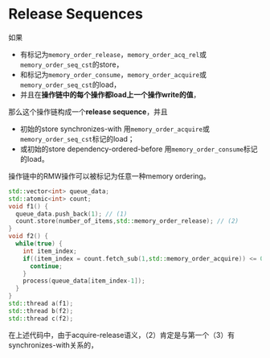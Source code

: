 # Release Sequences

如果

* 有标记为`memory_order_release`，`memory_order_acq_rel`或`memory_order_seq_cst`的store，
* 和标记为`memory_order_consume`，`memory_order_acquire`或`memory_order_seq_cst`的load，
* 并且在**操作链中的每个操作都load上一个操作write的值**，

那么这个操作链构成一个**release sequence**，并且
* 初始的store synchronizes-with 用`memory_order_acquire`或`memory_order_seq_cst`标记的load；
* 或初始的store dependency-ordered-before 用`memory_order_consume`标记的load。

操作链中的RMW操作可以被标记为任意一种memory ordering。

```cpp
std::vector<int> queue_data;
std::atomic<int> count;
void f1() {
  queue_data.push_back(1); // (1)
  count.store(number_of_items,std::memory_order_release); // (2)
}
void f2() {
  while(true) {
    int item_index;
    if((item_index = count.fetch_sub(1,std::memory_order_acquire)) <= 0) { // (3)
      continue;
    }
    process(queue_data[item_index-1]);
  }
}
std::thread a(f1);
std::thread b(f2);
std::thread c(f2);
```

在上述代码中，由于acquire-release语义，（2）肯定是与第一个（3）有synchronizes-with关系的，